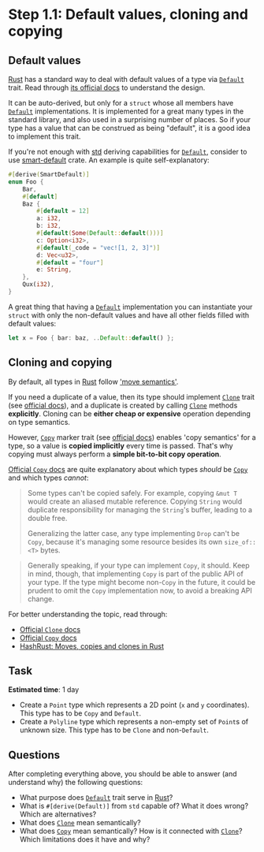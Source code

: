 Step 1.1: Default values, cloning and copying
=============================================




## Default values

[Rust] has a standard way to deal with default values of a type via [`Default`] trait. Read through [its official docs][`Default`] to understand the design.

It can be auto-derived, but only for a `struct` whose all members have [`Default`] implementations. It is implemented for a great many types in the standard library, and also used in a surprising number of places. So if your type has a value that can be construed as being "default", it is a good idea to implement this trait.

If you're not enough with [std] deriving capabilities for [`Default`], consider to use [smart-default] crate. An example is quite self-explanatory:
```rust
#[derive(SmartDefault)]
enum Foo {
    Bar,
    #[default]
    Baz {
        #[default = 12]
        a: i32,
        b: i32,
        #[default(Some(Default::default()))]
        c: Option<i32>,
        #[default(_code = "vec![1, 2, 3]")]
        d: Vec<u32>,
        #[default = "four"]
        e: String,
    },
    Qux(i32),
}
```

A great thing that having a [`Default`] implementation you can instantiate your `struct` with only the non-default values and have all other fields filled with default values:
```rust
let x = Foo { bar: baz, ..Default::default() };
```




## Cloning and copying

By default, all types in [Rust] follow ['move semantics'][1].

If you need a duplicate of a value, then its type should implement [`Clone`] trait (see [official docs][`Clone`]), and a duplicate is created by calling [`Clone`] methods __explicitly__. Cloning can be __either cheap or expensive__ operation depending on type semantics.

However, [`Copy`] marker trait (see [official docs][`Copy`]) enables 'copy semantics' for a type, so a value is __copied implicitly__ every time is passed. That's why copying must always perform a __simple bit-to-bit copy operation__.

[Official `Copy` docs][`Copy`] are quite explanatory about which types _should_ be [`Copy`] and which types _cannot_:

> Some types can't be copied safely. For example, copying `&mut T` would create an aliased mutable reference. Copying `String` would duplicate responsibility for managing the `String`'s buffer, leading to a double free.
> 
> Generalizing the latter case, any type implementing `Drop` can't be `Copy`, because it's managing some resource besides its own `size_of::<T>` bytes.

> Generally speaking, if your type can implement `Copy`, it should. Keep in mind, though, that implementing `Copy` is part of the public API of your type. If the type might become non-`Copy` in the future, it could be prudent to omit the `Copy` implementation now, to avoid a breaking API change.

For better understanding the topic, read through:
- [Official `Clone` docs][`Clone`]
- [Official `Copy` docs][`Copy`]
- [HashRust: Moves, copies and clones in Rust][2]




## Task

__Estimated time__: 1 day




- Create a `Point` type which represents a 2D point (`x` and `y` coordinates). This type has to be `Copy` and `Default`.
- Create a `Polyline` type which represents a non-empty set of `Point`s of unknown size. This type has to be `Clone` and non-`Default`.




## Questions

After completing everything above, you should be able to answer (and understand why) the following questions:
- What purpose does [`Default`] trait serve in [Rust]?
- What is `#[derive(Default)]` from `std` capable of? What it does wrong? Which are alternatives?
- What does [`Clone`] mean semantically?
- What does [`Copy`] mean semantically? How is it connected with [`Clone`]? Which limitations does it have and why?





[`Clone`]: https://doc.rust-lang.org/std/clone/trait.Clone.html
[`Copy`]: https://doc.rust-lang.org/std/marker/trait.Copy.html
[`Default`]: https://doc.rust-lang.org/std/default/trait.Default.html
[std]: https://doc.rust-lang.org/stable/std
[smart-default]: https://docs.rs/smart-default
[Rust]: https://www.rust-lang.org

[1]: https://stackoverflow.com/a/30290070/1828012
[2]: https://hashrust.com/blog/moves-copies-and-clones-in-rust
